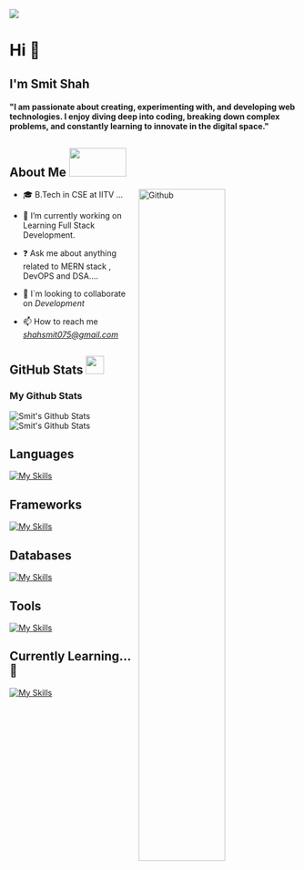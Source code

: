 ![](https://activity-graph.herokuapp.com/graph?username=Shahsmit075&theme=react-dark&hide_border=true&area=true)

<h1>Hi 👋</h1>
<h2>I'm Smit Shah</h2>
<h4 >
  "I am passionate about creating, experimenting with, and developing web technologies. I enjoy diving deep into coding, breaking down complex problems, and constantly learning to innovate in the digital space."
</h4>

<h2> About Me <img src = "https://c.tenor.com/GfSX-u7VGM4AAAAC/coding.gif" width = 100px height='50px'></h2>

<img width="55%" align="right" alt="Github" src="https://raw.githubusercontent.com/onimur/.github/master/.resources/git-header.svg" />



- 🎓 B.Tech in CSE at IITV ...

- 🔭 I’m currently working on Learning Full Stack Development.
- ❓ Ask me about anything related to MERN stack , DevOPS and DSA....  


- 👯 I`m looking to collaborate on *Development*

  
- 📫 How to reach me *shahsmit075@gmail.com*


<h2>GitHub Stats <img src='https://media1.giphy.com/media/du3J3cXyzhj75IOgvA/giphy.gif?cid=ecf05e47x2g034i9pzwtzzsd3xgg2w9nr94t4tflbbgo3008&rid=giphy.gif' width='32px' height='32px'> </h2>
<h3> 
My Github Stats
</h3>

![Smit's Github Stats](https://github-readme-stats.vercel.app/api/top-langs?username=el-47&show_icons=true&theme=dark&locale=en&layout=compact)
![Smit's Github Stats](https://github-readme-stats.vercel.app/api?username=Shahsmit075&show_icons=true&hide_title=true&count_private=true&theme=dark)




<h2>Languages</h2>

[![My Skills](https://skillicons.dev/icons?i=ts,js,cpp,java)](https://skillicons.dev)

<h2>Frameworks</h2>
  
[![My Skills](https://skillicons.dev/icons?i=nextjs,express,nodejs,react,vite)](https://skillicons.dev)

<h2>Databases</h2>
  
[![My Skills](https://skillicons.dev/icons?i=mongo,mysql,postgres,prisma)](https://skillicons.dev)

<h2>Tools</h2>
 
[![My Skills](https://skillicons.dev/icons?i=git,docker,cloudflare,gcp,aws,postman)](https://skillicons.dev)


<h2>Currently Learning...🚀</h2>
  
[![My Skills](https://skillicons.dev/icons?i=nestjs,kafka,nginx,redis)](https://skillicons.dev)
